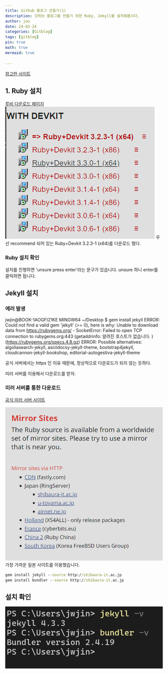 ```yaml
---
title: Github 블로그 만들기(1)
description: 깃허브 블로그를 만들기 위한 Ruby, Jekyll를 설치해봅시다.
author: joo
date: 24-03-24
categories: [Gitblog]
tags: [gitblog]
pin: true
math: true
mermaid: true

---
```


[참고한 사이트](https://devpro.kr/posts/Github-%EB%B8%94%EB%A1%9C%EA%B7%B8-%EB%A7%8C%EB%93%A4%EA%B8%B0-(1)/)

## 1. Ruby 설치
[루비 다운로드 페이지](https://rubyinstaller.org/downloads/)<br>
![](/assets/img/gitblog/2024-03-23-16-08-34.png)
우선 recommend 되어 있는 Ruby+Devkit 3.2.3-1 (x64)를 다운로드 했다.

### Ruby 설치 확인
설치를 진행하면 'unsure press enter'라는 문구가 있습니다. unsure 하니 enter를 클릭하면 됩니다.

## JekyII 설치

### 에러 발생
jwjin@BOOK-1AOGFI21KE MINGW64 ~/Desktop
$ gem install jekyll
ERROR:  Could not find a valid gem 'jekyll' (>= 0), here is why:
          Unable to download data from https://rubygems.org/ - SocketError: Failed to open TCP connection to rubygems.org:443 (getaddrinfo: 알려진 호스트가 없습니다. ) (https://rubygems.org/specs.4.8.gz)
ERROR:  Possible alternatives: algoliasearch-jekyll, asciidocsy-jekyll-theme, bootstrap4jekyll, cloudcannon-jekyll-bookshop, editorial-autogestiva-jekyll-theme

공식 서버에서는 https 인 이유 때문에, 정상적으로 다운로드가 되지 않는 듯하다.

미러 서버를 이용해서 다운로드를 받자.

### 미러 서버를 통한 다운로드
[공식 미러 서버 사이트](https://www.ruby-lang.org/en/downloads/mirrors/)

![](/assets/img/gitblog/2024-03-23-16-34-00.png)
가장 가까운 일본 사이트를 이용했습니다.

```cmd
gem install jekyll --source http://shibaura-it.ac.jp
gem install bundler --source http://shibaura-it.ac.jp
```
## 설치 확인

![](/assets/img/gitblog/2024-03-23-16-38-50.png)